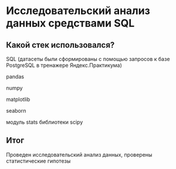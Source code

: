 # Исследовательский анализ данных средствами SQL
## Какой стек использовался?
SQL (датасеты были сформированы с помощью запросов к базе PostgreSQL в тренажере Яндекс.Практикума)

pandas

numpy

matplotlib

seaborn

модуль stats библиотеки scipy
## Итог
Проведен исследовательский анализ данных, проверены статистические гипотезы
